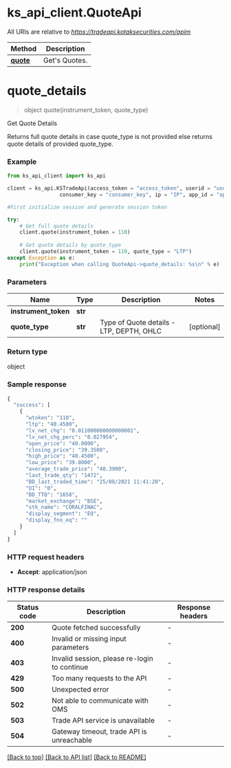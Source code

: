 # ks_api_client.QuoteApi

All URIs are relative to *https://tradeapi.kotaksecurities.com/apim*

Method | Description
------------- | -------------
[**quote**](QuoteApi.md#quote_details) | Get&#39;s Quotes.


# **quote_details**
> object quote(instrument_token, quote_type)

Get Quote Details

Returns full quote details in case quote_type is not provided 
else returns quote details of provided quote_type.

### Example


```python
from ks_api_client import ks_api

client = ks_api.KSTradeApi(access_token = "access_token", userid = "userid", \
                 consumer_key = "consumer_key", ip = "IP", app_id = "app_id")

#First initialize session and generate session token

try:
    # Get full quote details
    client.quote(instrument_token = 110)
    
    # Get quote details by quote_type
    client.quote(instrument_token = 110, quote_type = "LTP")
except Exception as e:
    print("Exception when calling QuoteApi->quote_details: %s\n" % e)
```

### Parameters

Name | Type | Description  | Notes
------------- | ------------- | ------------- | -------------
 **instrument_token** | **str**|  | 
 **quote_type** | **str** |  Type of Quote details - LTP, DEPTH, OHLC | [optional]

### Return type

object

### Sample response

```python
{
  "success": [
    {
      "wtoken": "110",
      "ltp": "40.4500",
      "lv_net_chg": "0.011000000000000001",
      "lv_net_chg_perc": "0.027954",
      "open_price": "40.0000",
      "closing_price": "39.3500",
      "high_price": "40.4500",
      "low_price": "39.8000",
      "average_trade_price": "40.3900",
      "last_trade_qty": "1472",
      "BD_last_traded_time": "25/08/2021 11:41:20",
      "OI": "0",
      "BD_TTQ": "1658",
      "market_exchange": "BSE",
      "stk_name": "CORALFINAC",
      "display_segment": "EQ",
      "display_fno_eq": ""
    }
  ]
}
```

### HTTP request headers

 - **Accept**: application/json

### HTTP response details
| Status code | Description | Response headers |
|-------------|-------------|------------------|
**200** | Quote fetched successfully |  -  |
**400** | Invalid or missing input parameters |  -  |
**403** | Invalid session, please re-login to continue |  -  |
**429** | Too many requests to the API |  -  |
**500** | Unexpected error |  -  |
**502** | Not able to communicate with OMS |  -  |
**503** | Trade API service is unavailable |  -  |
**504** | Gateway timeout, trade API is unreachable |  -  |

[[Back to top]](#) [[Back to API list]](../README.md#documentation-for-api-endpoints) [[Back to README]](../README.md)


